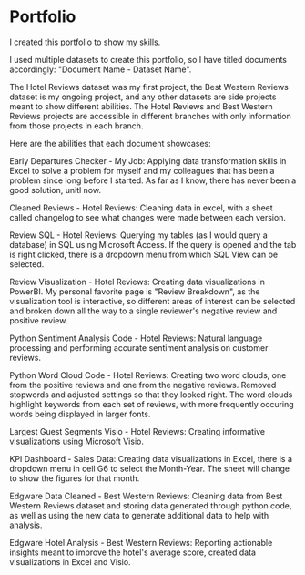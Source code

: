 # Portfolio
I created this portfolio to show my skills. 

I used multiple datasets to create this portfolio, so I have titled documents accordingly: "Document Name - Dataset Name". 

The Hotel Reviews dataset was my first project, the Best Western Reviews dataset is my ongoing project, and any other datasets are side projects meant to show different abilities. The Hotel Reviews and Best Western Reviews projects are accessible in different branches with only information from those projects in each branch.

Here are the abilities that each document showcases:

Early Departures Checker - My Job: Applying data transformation skills in Excel to solve a problem for myself and my colleagues that has been a problem since long before I started. As far as I know, there has never been a good solution, unitl now. 

Cleaned Reviews - Hotel Reviews: Cleaning data in excel, with a sheet called changelog to see what changes were made between each version.

Review SQL - Hotel Reviews: Querying my tables (as I would query a database) in SQL using Microsoft Access. If the query is opened and the tab is right clicked, there is a dropdown menu from which SQL View can be selected.

Review Visualization - Hotel Reviews: Creating data visualizations in PowerBI. My personal favorite page is "Review Breakdown", as the visualization tool is interactive, so different areas of interest can be selected and broken down all the way to a single reviewer's negative review and positive review. 

Python Sentiment Analysis Code - Hotel Reviews: Natural language processing and performing accurate sentiment analysis on customer reviews.

Python Word Cloud Code - Hotel Reviews: Creating two word clouds, one from the positive reviews and one from the negative reviews. Removed stopwords and adjusted settings so that they looked right. The word clouds highlight keywords from each set of reviews, with more frequently occuring words being displayed in larger fonts.

Largest Guest Segments Visio - Hotel Reviews: Creating informative visualizations using Microsoft Visio.

KPI Dashboard - Sales Data: Creating data visualizations in Excel, there is a dropdown menu in cell G6 to select the Month-Year. The sheet will change to show the figures for that month.

Edgware Data Cleaned - Best Western Reviews: Cleaning data from Best Western Reviews dataset and storing data generated through python code, as well as using the new data to generate additional data to help with analysis.

Edgware Hotel Analysis - Best Western Reviews: Reporting actionable insights meant to improve the hotel's average score, created data visualizations in Excel and Visio.
